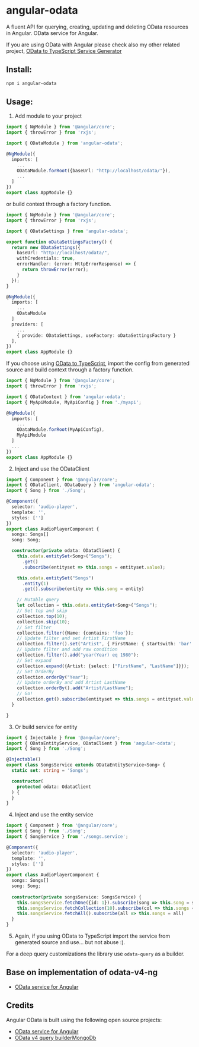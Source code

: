 # angular-odata

A fluent API for querying, creating, updating and deleting OData resources in Angular.
OData service for Angular.

If you are using OData with Angular please check also my other related project, [OData to TypeScript Service Generator](https://github.com/diegomvh/Od2Ts)

## Install:

```bash
npm i angular-odata
```

## Usage:

1) Add module to your project

```typescript
import { NgModule } from '@angular/core';
import { throwError } from 'rxjs';

import { ODataModule } from 'angular-odata';

@NgModule({
  imports: [
    ...
    ODataModule.forRoot({baseUrl: "http://localhost/odata/"}),
    ...
  ]
})
export class AppModule {}
```

or build context through a factory function.

```typescript
import { NgModule } from '@angular/core';
import { throwError } from 'rxjs';

import { ODataSettings } from 'angular-odata';

export function oDataSettingsFactory() {
  return new ODataSettings({
    baseUrl: "http://localhost/odata/",
    withCredentials: true,
    errorHandler: (error: HttpErrorResponse) => {
      return throwError(error);
    }
  });
}

@NgModule({
  imports: [
    ...
    ODataModule
  ]
  providers: [
    ...
    { provide: ODataSettings, useFactory: oDataSettingsFactory }
  ],
})
export class AppModule {}
```

If you choose using [OData to TypeScript](https://github.com/diegomvh/Od2Ts), import the config from generated source and build context through a factory function.

```typescript
import { NgModule } from '@angular/core';
import { throwError } from 'rxjs';

import { ODataContext } from 'angular-odata';
import { MyApiModule, MyApiConfig } from './myapi';

@NgModule({
  imports: [
    ...
    ODataModule.forRoot(MyApiConfig),
    MyApiModule
  ]
  ...
})
export class AppModule {}
```

2) Inject and use the ODataClient

```typescript
import { Component } from '@angular/core';
import { ODataClient, ODataQuery } from 'angular-odata';
import { Song } from './Song';

@Component({
  selector: 'audio-player',
  template: '',
  styles: ['']
})
export class AudioPlayerComponent {
  songs: Songs[]
  song: Song; 

  constructor(private odata: ODataClient) { 
    this.odata.entitySet<Song>("Songs");
      .get()
      .subscribe(entityset => this.songs = entityset.value);

    this.odata.entitySet("Songs")
      .entity(1)
      .get().subscribe(entity => this.song = entity)

    // Mutable query
    let collection = this.odata.entitySet<Song>("Songs");
    // Set top and skip
    collection.top(10);
    collection.skip(10);
    // Set filter
    collection.filter({Name: {contains: 'foo'});
    // Update filter and set Artist FirstName
    collection.filter().set("Artist", { FirstName: { startswith: 'bar' }});
    // Update filter and add raw condition
    collection.filter().add("year(Year) eq 1980");
    // Set expand 
    collection.expand({Artist: {select: ["FirstName", "LastName"]}});
    // Set OrderBy
    collection.orderBy("Year");
    // Update orderBy and add Artist LastName
    collection.orderBy().add("Artist/LastName");
    // Go!
    collection.get().subscribe(entityset => this.songs = entityset.value)
  }

}
```

3) Or build service for entity

```typescript
import { Injectable } from '@angular/core';
import { ODataEntityService, ODataClient } from 'angular-odata';
import { Song } from './Song';

@Injectable()
export class SongsService extends ODataEntityService<Song> {
  static set: string = 'Songs';

  constructor(
    protected odata: OdataClient
  ) {
  } 
}
```

4) Inject and use the entity service

```typescript
import { Component } from '@angular/core';
import { Song } from './Song';
import { SongService } from './songs.service';

@Component({
  selector: 'audio-player',
  template: '',
  styles: ['']
})
export class AudioPlayerComponent {
  songs: Songs[]
  song: Song; 
  
  constructor(private songsService: SongsService) {
    this.songsService.fetchOne({id: 1}).subscribe(song => this.song = song)
    this.songsService.fetchCollection(10).subscribe(col => this.songs = col.entities)
    this.songsService.fetchAll().subscribe(all => this.songs = all)
  }
}
```

5) Again, if you using OData to TypeScript import the service from generated source and use... but not abuse :). 

For a deep query customizations the library use `odata-query` as a builder.

## Base on implementation of odata-v4-ng
 - [OData service for Angular](https://github.com/riccardomariani/odata-v4-ng)

## Credits
Angular OData is built using the following open source projects:
- [OData service for Angular](https://github.com/riccardomariani/odata-v4-ng)
- [OData v4 query builderMongoDb](https://github.com/techniq/odata-query)